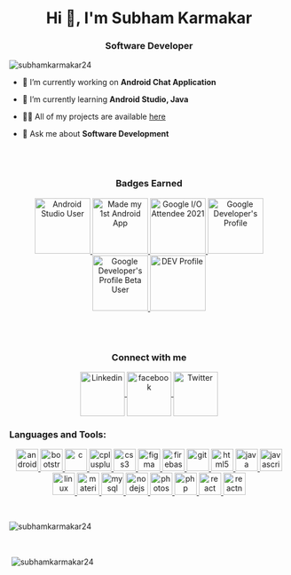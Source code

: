 <h1 align="center">Hi 👋, I'm Subham Karmakar</h1>
<h3 align="center">Software Developer</h3>

<p align="left">
  <img src="https://komarev.com/ghpvc/?username=subhamkarmakar24" alt="subhamkarmakar24" />
</p>

- 🔭 I’m currently working on **Android Chat Application**

- 🌱 I’m currently learning **Android Studio, Java**

- 👨‍💻 All of my projects are available [here](https://github.com/SubhamKarmakar24?tab=repositories)

- 💬 Ask me about **Software Development**

<br/><br/>

<h3 align="center">
  Badges Earned
</h3>
<p align="center">
  <a href="https://developers.google.com/profile/badges/activity/android/install-android-studio" target="blank">
    <img src="https://developers.google.com/profile/badges/activity/android/install-android-studio/badge.svg" alt="Android Studio User" height="100" width="100">
  </a>
  <a href="https://developers.google.com/profile/badges/activity/android/building-my-first-app" target="blank">
    <img src="https://developers.google.com/profile/badges/activity/android/building-my-first-app/badge.svg" alt="Made my 1st Android App" height="100" width="100">
  </a>
  <a href="https://developers.google.com/profile/badges/events/io/2021/attendee" target="blank">
    <img src="https://developers.google.com/profile/badges/events/io/2021/attendee/badge.png" alt="Google I/O Attendee 2021" height="100" width="100">
  </a>
  <a href="https://developers.google.com/profile/badges/profile/created-profile" target="blank">
    <img src="https://developers.google.com/profile/badges/profile/created-profile/created_profile.svg" alt="Google Developer's Profile" height="100" width="100">
  </a>
  <a href="https://developers.google.com/profile/badges/events/beta" target="blank">
    <img src="https://developers.google.com/profile/badges/events/beta/beta-user.svg" alt="Google Developer's Profile Beta User" height="100" width="100">
  </a>
  <a href="https://dev.to/subhamkarmakar24" target="blank">
    <img src="https://d2fltix0v2e0sb.cloudfront.net/dev-badge.svg" alt="DEV Profile" height="100" width="100">
  </a>
</p>

<br/><br/>

<h3 align="center">
  Connect with me
</h3>
<p align="center">
  <a href="https://www.linkedin.com/in/subhamkarmakar24/" target="blank">
    <img align="center" src="https://image.flaticon.com/icons/png/512/174/174857.png" alt="Linkedin" height="80" width="80" />
  </a>
  <a href="https://www.facebook.com/subham.karmakar.3990" target="blank">
    <img align="center" src="https://cdn.iconscout.com/icon/free/png-256/facebook-logo-2019-1597680-1350125.png" alt="facebook" height="80" width="80" />
  </a>
  <a href="https://twitter.com/rijukarmakar24" target="blank">
    <img align="center" src="https://upload.wikimedia.org/wikipedia/sco/thumb/9/9f/Twitter_bird_logo_2012.svg/1200px-Twitter_bird_logo_2012.svg.png" alt="Twitter" height="80" width="80" />
  </a>
</p>

<h3 align="left">Languages and Tools:</h3>
<p align="center"> <a href="https://developer.android.com" target="_blank"> <img src="https://devicons.github.io/devicon/devicon.git/icons/android/android-original-wordmark.svg" alt="android" width="40" height="40"/> </a> <a href="https://getbootstrap.com" target="_blank"> <img src="https://devicons.github.io/devicon/devicon.git/icons/bootstrap/bootstrap-plain.svg" alt="bootstrap" width="40" height="40"/> </a> <a href="https://www.cprogramming.com/" target="_blank"> <img src="https://devicons.github.io/devicon/devicon.git/icons/c/c-original.svg" alt="c" width="40" height="40"/> </a> <a href="https://www.w3schools.com/cpp/" target="_blank"> <img src="https://devicons.github.io/devicon/devicon.git/icons/cplusplus/cplusplus-original.svg" alt="cplusplus" width="40" height="40"/> </a> <a href="https://www.w3schools.com/css/" target="_blank"> <img src="https://devicons.github.io/devicon/devicon.git/icons/css3/css3-original-wordmark.svg" alt="css3" width="40" height="40"/> </a> <a href="https://www.figma.com/" target="_blank"> <img src="https://www.vectorlogo.zone/logos/figma/figma-icon.svg" alt="figma" width="40" height="40"/> </a> <a href="https://firebase.google.com/" target="_blank"> <img src="https://www.vectorlogo.zone/logos/firebase/firebase-icon.svg" alt="firebase" width="40" height="40"/> </a> <a href="https://git-scm.com/" target="_blank"> <img src="https://www.vectorlogo.zone/logos/git-scm/git-scm-icon.svg" alt="git" width="40" height="40"/> </a> <a href="https://www.w3.org/html/" target="_blank"> <img src="https://devicons.github.io/devicon/devicon.git/icons/html5/html5-original-wordmark.svg" alt="html5" width="40" height="40"/> </a> <a href="https://www.java.com" target="_blank"> <img src="https://devicons.github.io/devicon/devicon.git/icons/java/java-original-wordmark.svg" alt="java" width="40" height="40"/> </a> <a href="https://developer.mozilla.org/en-US/docs/Web/JavaScript" target="_blank"> <img src="https://devicons.github.io/devicon/devicon.git/icons/javascript/javascript-original.svg" alt="javascript" width="40" height="40"/> </a> <a href="https://www.linux.org/" target="_blank"> <img src="https://devicons.github.io/devicon/devicon.git/icons/linux/linux-original.svg" alt="linux" width="40" height="40"/> </a> <a href="https://materializecss.com/" target="_blank"> <img src="https://raw.githubusercontent.com/prplx/svg-logos/5585531d45d294869c4eaab4d7cf2e9c167710a9/svg/materialize.svg" alt="materialize" width="40" height="40"/> </a> <a href="https://www.mysql.com/" target="_blank"> <img src="https://devicons.github.io/devicon/devicon.git/icons/mysql/mysql-original-wordmark.svg" alt="mysql" width="40" height="40"/> </a> <a href="https://nodejs.org" target="_blank"> <img src="https://devicons.github.io/devicon/devicon.git/icons/nodejs/nodejs-original-wordmark.svg" alt="nodejs" width="40" height="40"/> </a> <a href="https://www.photoshop.com/en" target="_blank"> <img src="https://devicons.github.io/devicon/devicon.git/icons/photoshop/photoshop-plain.svg" alt="photoshop" width="40" height="40"/> </a> <a href="https://www.php.net" target="_blank"> <img src="https://devicons.github.io/devicon/devicon.git/icons/php/php-original.svg" alt="php" width="40" height="40"/> </a> <a href="https://reactjs.org/" target="_blank"> <img src="https://devicons.github.io/devicon/devicon.git/icons/react/react-original-wordmark.svg" alt="react" width="40" height="40"/> </a> <a href="https://reactnative.dev/" target="_blank"> <img src="https://reactnative.dev/img/header_logo.svg" alt="reactnative" width="40" height="40"/> </a> </p>
<br>
<p><img align="center" src="https://github-readme-stats.vercel.app/api/top-langs/?username=subhamkarmakar24&layout=compact" alt="subhamkarmakar24" /></p>




<br>
<p>&nbsp;<img align="center" src="https://github-readme-stats.vercel.app/api?username=subhamkarmakar24&show_icons=true" alt="subhamkarmakar24" /></p>

